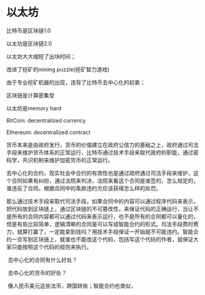 # 以太坊

比特币是区块链1.0

以太坊是区块链2.0



以太坊大大缩短了出块时间；

改进了挖矿的mining puzzle(挖矿智力游戏)



由于专业挖矿机器的出现，违背了比特币去中心化的初衷；



区块链是计算密集型

以太坊是memory hard



BitCoin: decentralized currency

Ethereum: decentralized contract



​	货币本来是由政府发行，货币的价值建立在政府公信力的基础之上，政府通过司法手段来维护货币体系的正常运行，比特币通过技术手段来取代政府的职能，通过密码学，共识机制来维护加密货币的正常运行。



​	去中心化的合约，现实社会中合约的有效性也是通过政府通过司法手段来维护，这个合同如果有纠纷，通过法院来判决，法院来看这个合同是谁签的，怎么规定的，谁违反了合同，根据合同中的条款违约方应该获得怎么样的处罚。



​	那么通过技术手段来取代司法手段，如果合同中的内容可以通过程序代码来表示，把代码放到区块链上，通过区块链的不可篡改性，来保证代码的正确运行，当让不是所有的合同内容都可以通过代码来表示运行，也不是所有的合同都可以量化的，但是有些比较简单，逻辑清晰的合同是可以写成智能合约的形式。司法手段费时费力，就算打赢了，一定能拿到钱吗？用技术手段保证一开始就不可能违约。智能合约一旦写到区块链上，就谁也不能改这个代码，包括写这个代码的作者，就保证大家只能按照这个代码的规则来执行。



​	去中心化的合同有什么好处？

​	去中心化的货币的好处？

​	像人民币美元这些法币，跨国转账；智能合约也类似，